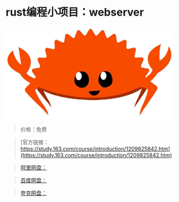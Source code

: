 # rust编程小项目：webserver

![img](../../../assets/study163/free/dd618fed22364c39916badafddb093b0.jpg)

> 价格：免费

> [官方链接：https://study.163.com/course/introduction/1209825842.htm](https://study.163.com/course/introduction/1209825842.htm)

> [阿里网盘：]()

> [百度网盘：]()

> [夸克网盘：]()

